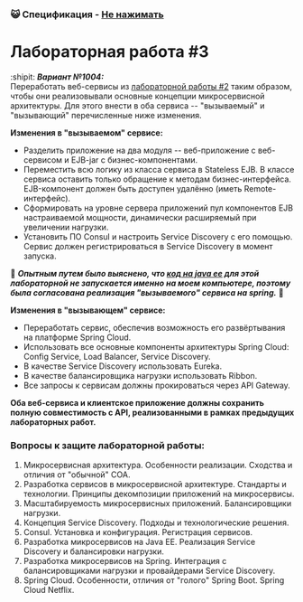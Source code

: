 ### :smiley_cat: Спецификация - [Не нажимать](https://se.ifmo.ru/~s282606/SOA/Lab1/)
# Лабораторная работа #3
:shipit: ***Вариант №1004:*** 
</br>Переработать веб-сервисы из [лабораторной работы #2](https://github.com/DeltaHeavyVIP/SOA-2) таким образом, чтобы они реализовывали основные концепции микросервисной архитектуры. Для этого внести в оба сервиса -- "вызываемый" и "вызывающий" перечисленные ниже изменения.

**Изменения в "вызываемом" сервисе:**
- Разделить приложение на два модуля -- веб-приложение с веб-сервисом и EJB-jar с бизнес-компонентами.
- Переместить всю логику из класса сервиса в Stateless EJB. В классе сервиса оставить только обращение к методам бизнес-интерфейса. EJB-компонент должен быть доступен удалённо (иметь Remote-интерфейс).
- Сформировать на уровне сервера приложений пул компонентов EJB настраиваемой мощности, динамически расширяемый при увеличении нагрузки.
- Установить ПО Consul и настроить Service Discovery с его помощью. Сервис должен регистрироваться в Service Discovery в момент запуска.

:clown_face: ***Опытным путем было выяснено, что [код на java ee](https://github.com/DeltaHeavyVIP/SOA-3-JAVA_EE) для этой лабораторной не запускается именно на моем компьютере, поэтому была согласована реализация "вызываемого" сервиса на spring.*** :clown_face:

**Изменения в "вызывающем" сервисе:**
- Переработать сервис, обеспечив возможность его развёртывания на платформе Spring Cloud.
- Использовать все основные компоненты архитектуры Spring Cloud: Config Service, Load Balancer, Service Discovery.
- В качестве Service Discovery использовать Eureka.
- В качестве балансировщика нагрузки использовать Ribbon.
- Все запросы к сервисам должны прокироваться через API Gateway.

**Оба веб-сервиса и клиентское приложение должны сохранить полную совместимость с API, реализованными в рамках предыдущих лабораторных работ.**

### Вопросы к защите лабораторной работы:
1. Микросервисная архитектура. Особенности реализации. Сходства и отличия от "обычной" СОА.
2. Разработка сервисов в микросервисной архитектуре. Стандарты и технологии. Принципы декомпозиции приложений на микросервисы.
3. Масштабируемость микросервисных приложений. Балансировщики нагрузки.
4. Концепция Service Discovery. Подходы и технологические решения.
5. Consul. Установка и конфигурация. Регистрация сервисов.
6. Разработка микросервисов на Java EE. Реализация Service Discovery и балансировки нагрузки.
7. Разработка микросервисов на Spring. Интеграция с балансировщиками нагрузки и провайдерами Serviсе Discovery.
8. Spring Cloud. Особенности, отличия от "голого" Spring Boot. Spring Cloud Netflix.

